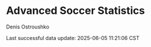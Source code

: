 # Advanced Soccer Statistics
Denis Ostroushko

<!-- gfm -->

Last successful data update: 2025-06-05 11:21:06 CST
